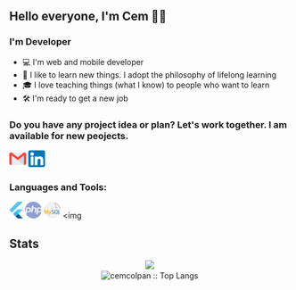 ## Hello everyone, I'm Cem 👋🏻

### I'm Developer

- 💻  I'm web and mobile developer
- 📖  I like to learn new things. I adopt the philosophy of lifelong learning
- 🎓  I love teaching things (what I know) to people who want to learn
- 🛠  I'm ready to get a new job

### Do you have any project idea or plan? Let's work together. I am available for new peojects.
[<img src="https://github.com/serdarpolat/serdarpolat/blob/master/gmail.png" width="30">](mailto:cemcolpan@gmail.com)
[<img src="https://github.com/serdarpolat/serdarpolat/blob/master/linkedin.png" width="30">](https://www.linkedin.com/in/cem-colpan/)


### Languages and Tools:
<img src="https://github.com/serdarpolat/serdarpolat/blob/master/flutter.png" height="30"> <img src="https://github.com/serdarpolat/serdarpolat/blob/master/php.png" height="30"> <img src="https://github.com/serdarpolat/serdarpolat/blob/master/mysql.png" height="30"> <img 

## Stats
<p align="center">
  <img src="https://github-readme-stats.vercel.app/api?username=cemcolpan&show_icons=true&include_all_commits=true" />
  <br>
  <img src="https://github-readme-stats.vercel.app/api/top-langs/?username=cemcolpan&langs_count=10&layout=compact" alt="cemcolpan :: Top Langs" />
</p>
